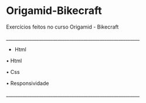 # Origamid-Bikecraft

<p>Exercícios feitos no curso Origamid - Bikecraft</p>
_________________________________________________________
<ul> 
<li> Html </li>
</ul>
<p> • Html </p>
<p> • Css </p>
<p> • Responsividade </p>
_________________________________________________________
